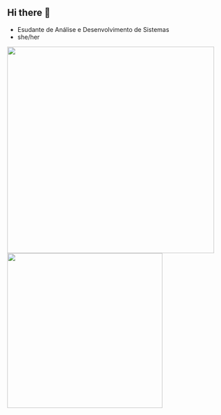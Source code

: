 ## Hi there 👋

- Esudante de Análise e Desenvolvimento de Sistemas
- she/her
<div>
  <img src="https://github-readme-stats.vercel.app/api?username=AliceeFig&show_icons=true&theme=radical" weigth=100px width=476px> 
  <a href="https://github.com/AliceeFig/github-readme-stats">
  <img src="https://github-readme-stats.vercel.app/api/top-langs/?username=AliceeFig&layout=compact&theme=radical" weigth=100px width=357px>
</div>

